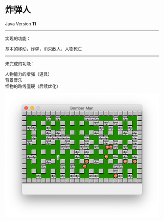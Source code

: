 # 炸弹人

Java Version **11**

***

实现的功能：

基本的移动，炸弹，消灭敌人，人物死亡

***

未完成的功能：

人物能力的增强（道具）  
背景音乐  
怪物的路线僵硬（后续优化）

![界面](./doc/main.png)
